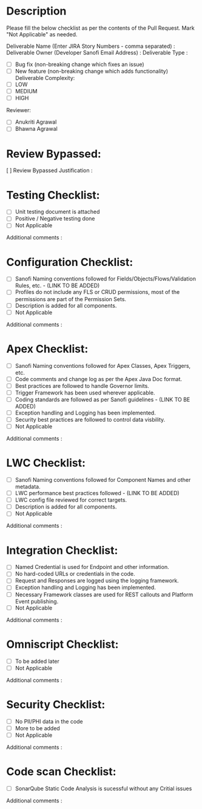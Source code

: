 # Description

Please fill the below checklist as per the contents of the Pull Request. Mark "Not Applicable" as needed.

Deliverable Name (Enter JIRA Story Numbers - comma separated) : 
Deliverable Owner (Developer Sanofi Email Address) : 
Deliverable Type :
- [ ] Bug fix (non-breaking change which fixes an issue)
- [ ] New feature (non-breaking change which adds functionality)
Deliverable Complexity:
- [ ] LOW
- [ ] MEDIUM
- [ ] HIGH

Reviewer:
- [ ] Anukriti Agrawal
- [ ] Bhawna Agrawal

# Review Bypassed:

[ ] Review Bypassed
Justification :

# Testing Checklist:

- [ ] Unit testing document is attached
- [ ] Positive / Negative testing done
- [ ] Not Applicable

Additional comments : 

# Configuration Checklist:

- [ ] Sanofi Naming conventions followed for Fields/Objects/Flows/Validation Rules, etc.  - (LINK TO BE ADDED)
- [ ] Profiles do not include any FLS or CRUD permissions, most of the permissions are part of the Permission Sets.
- [ ] Description is added for all components.
- [ ] Not Applicable

Additional comments : 

# Apex Checklist:

- [ ] Sanofi Naming conventions followed for Apex Classes, Apex Triggers, etc.
- [ ] Code comments and change log as per the Apex Java Doc format.
- [ ] Best practices are followed to handle Governor limits. 
- [ ] Trigger Framework has been used wherever applicable.
- [ ] Coding standards are followed as per Sanofi guidelines - (LINK TO BE ADDED)
- [ ] Exception handling and Logging has been implemented.
- [ ] Security best practices are followed to control data visbility.
- [ ] Not Applicable

Additional comments : 

# LWC Checklist:

- [ ] Sanofi Naming conventions followed for Component Names and other metadata.
- [ ] LWC performance best practices followed - (LINK TO BE ADDED)
- [ ] LWC config file reviewed for correct targets.
- [ ] Description is added for all components.
- [ ] Not Applicable

Additional comments : 

# Integration Checklist:

- [ ] Named Credential is used for Endpoint and other information.
- [ ] No hard-coded URLs or credentials in the code.
- [ ] Request and Responses are logged using the logging framework.
- [ ] Exception handling and Logging has been implemented.
- [ ] Necessary Framework classes are used for REST callouts and Platform Event publishing.
- [ ] Not Applicable

Additional comments : 

# Omniscript Checklist:

- [ ] To be added later
- [ ] Not Applicable

Additional comments : 

# Security Checklist:

- [ ] No PII/PHI data in the code
- [ ] More to be added
- [ ] Not Applicable

Additional comments : 

# Code scan Checklist:

- [ ] SonarQube Static Code Analysis is sucessful without any Critial issues

Additional comments : 
